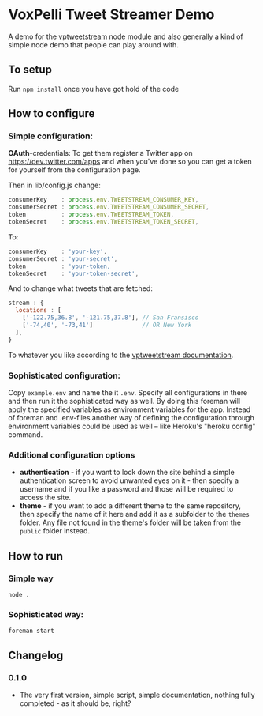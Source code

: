 # VoxPelli Tweet Streamer Demo

A demo for the [vptweetstream](https://github.com/voxpelli/node-vptweestream) node module and also generally a kind of simple node demo that people can play around with.

## To setup

Run `npm install` once you have got hold of the code

## How to configure

### Simple configuration:

**OAuth**-credentials: To get them register a Twitter app on https://dev.twitter.com/apps and when you've done so you can get a token for yourself from the configuration page.

Then in lib/config.js change:

```javascript
consumerKey    : process.env.TWEETSTREAM_CONSUMER_KEY,
consumerSecret : process.env.TWEETSTREAM_CONSUMER_SECRET,
token          : process.env.TWEETSTREAM_TOKEN,
tokenSecret    : process.env.TWEETSTREAM_TOKEN_SECRET,
```

To:

```javascript
consumerKey    : 'your-key',
consumerSecret : 'your-secret',
token          : 'your-token,
tokenSecret    : 'your-token-secret',
```

And to change what tweets that are fetched:

```javascript
stream : {
  locations : [
    ['-122.75,36.8', '-121.75,37.8'], // San Fransisco
    ['-74,40', '-73,41']              // OR New York
  ],
}
```

To whatever you like according to the [vptweetstream documentation](https://github.com/voxpelli/node-vptweestream).

### Sophisticated configuration:

Copy `example.env` and name the it `.env`. Specify all configurations in there and then run it the sophisticated way as well. By doing this foreman will apply the specified variables as environment variables for the app. Instead of foreman and .env-files another way of defining the configuration through environment variables could be used as well – like Heroku's "heroku config" command.

### Additional configuration options

* **authentication** - if you want to lock down the site behind a simple authentication screen to avoid unwanted eyes on it - then specify a username and if you like a password and those will be required to access the site.
* **theme** - if you want to add a different theme to the same repository, then specify the name of it here and add it as a subfolder to the `themes` folder. Any file not found in the theme's folder will be taken from the `public` folder instead.

## How to run

### Simple way

```
node .
```

### Sophisticated way:

```
foreman start
```

## Changelog

### 0.1.0

* The very first version, simple script, simple documentation, nothing fully completed - as it should be, right?
